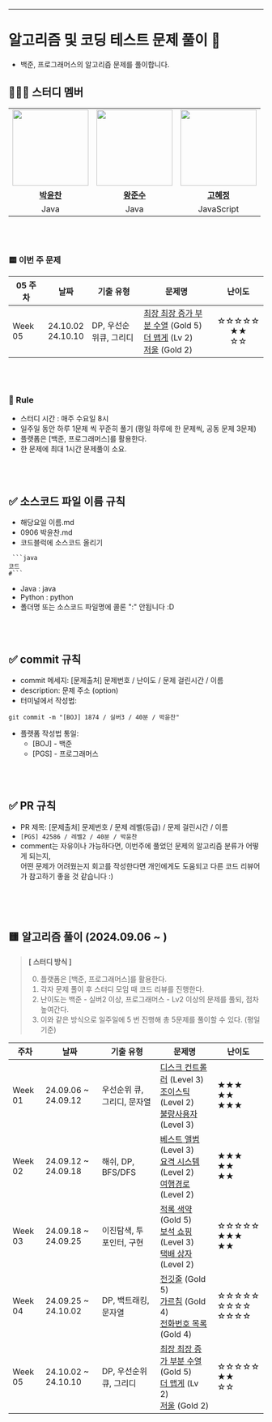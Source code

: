---
# 알고리즘 및 코딩 테스트 문제 풀이 📝
- 백준, 프로그래머스의 알고리즘 문제를 풀이합니다.


## 👩‍👦‍👦 **스터디 멤버**
<table>
 <tr>
    <td align="center"><a href="https://github.com/dbscks97"><img src="https://avatars.githubusercontent.com/dbscks97" width="150px;" alt=""></td>
    <td align="center"><a href="https://github.com/wnstn819"><img src="https://avatars.githubusercontent.com/wnstn819" width="150px;" alt=""></td>
    <td align="center"><a href="https://github.com/cocounni"><img src="https://avatars.githubusercontent.com/cocounni" width="150px;" alt=""></td>
  </tr>
  <tr>
    <td align="center"><a href="https://github.com/dbscks97"><b>박윤찬</b></td>
    <td align="center"><a href="https://github.com/wnstn819"><b>왕준수</b></td>
    <td align="center"><a href="https://github.com/cocounni"><b>고혜정</b></td>
  </tr>
  <tr> 
    <td align="center">Java</td>
    <td align="center">Java</td>
    <td align="center">JavaScript</td>
  </tr> 
</table>

<br />

<br />


### 🟨 이번 주 문제




| 05 주차 | 날짜                           | 기출 유형           | 문제명                                                                                                                     | 난이도                                                         |
| ------- | ------------------------------ | ------------------- | -------------------------------------------------------------------------------------------------------------------------- | :------------------------------------------------------------: |
| Week 05 | 24.10.02<br /> 24.10.10<br /> | DP, 우선순위큐, 그리디 | [최장 최장 증가 부분 수열](https://www.acmicpc.net/problem/25343) (Gold 5)<br/> [더 맵게](https://school.programmers.co.kr/learn/courses/30/lessons/42626) (Lv 2)<br/> [저울](https://www.acmicpc.net/problem/2437) (Gold 2) | ☆☆☆☆☆<br/> ★★<br/> ☆☆ |



<br />
<br />

### :pencil: Rule  
- 스터디 시간 : 매주 수요일 8시  
- 일주일 동안 하루 1문제 씩 꾸준히 풀기 (평일 하루에 한 문제씩, 공동 문제 3문제)
- 플랫폼은 [백준, 프로그래머스]를 활용한다.
- 한 문제에 최대 1시간 문제풀이 소요.

<br />
<br />

## ✅ 소스코드 파일 이름 규칙
- 해당요일 이름.md
- 0906 박윤찬.md
- 코드블럭에 소스코드 올리기
```(해당언어)
 ```java
코드
#```

```
- Java : java
- Python : python
- 폴더명 또는 소스코드 파일명에 콜론 ":" 안됩니다 :D

<br />
<br />

## ✅ commit 규칙
- commit 메세지: [문제출처] 문제번호 / 난이도 / 문제 걸린시간 / 이름
- description: 문제 주소 (option)
- 터미널에서 작성법: 
```
git commit -m "[BOJ] 1874 / 실버3 / 40분 / 박윤찬" 
```
- 플랫폼 작성법 통일: 
  * [BOJ] - 백준 
  * [PGS] - 프로그래머스

<br />
<br />

## ✅ PR 규칙
- PR 제목: [문제출처] 문제번호 / 문제 레벨(등급) / 문제 걸린시간 / 이름
-  ```[PGS] 42586 / 레벨2 / 40분 / 박윤찬 ```
-  comment는 자유이나 가능하다면, 이번주에 풀었던 문제의 알고리즘 분류가 어떻게 되는지, <br> 어떤 문제가 어려웠는지 회고를 작성한다면 개인에게도 도움되고 다른 코드 리뷰어가 참고하기 좋을 것 같습니다 :)


<br />
<br />
​                   

##  🟨 알고리즘 풀이 (2024.09.06 ~ )

> **[ 스터디 방식 ]**
>
> 0. 플랫폼은 [백준, 프로그래머스]를 활용한다.
> 2. 각자 문제 풀이 후 스터디 모임 때 코드 리뷰를 진행한다.
> 3. 난이도는 백준 - 실버2 이상, 프로그래머스 - Lv2 이상의 문제를 풀되, 점차 높여간다.
> 4. 이와 같은 방식으로 일주일에 5 번 진행해 총 5문제를 풀이할 수 있다. (평일 기준)

| 주차   | 날짜                         | 기출 유형                | 문제명                                                                                                                                       | 난이도                      |
|--------|------------------------------|--------------------------|----------------------------------------------------------------------------------------------------------------------------------------------|-----------------------------|
| Week 01 | 24.09.06 ~ 24.09.12         | 우선순위 큐, 그리디, 문자열 | [디스크 컨트롤러](https://school.programmers.co.kr/learn/courses/30/lessons/42627) (Level 3)<br/> [조이스틱](https://school.programmers.co.kr/learn/courses/30/lessons/42860) (Level 2)<br/> [불량사용자](https://school.programmers.co.kr/learn/courses/30/lessons/64064) (Level 3) | ★★★<br/> ★★<br/> ★★★ |
| Week 02 | 24.09.12 ~ 24.09.18         | 해쉬, DP, BFS/DFS        | [베스트 앨범](https://school.programmers.co.kr/learn/courses/30/lessons/42579) (Level 3)<br/> [요격 시스템](https://school.programmers.co.kr/learn/courses/30/lessons/181188) (Level 2)<br/> [여행경로](https://school.programmers.co.kr/learn/courses/30/lessons/43164) (Level 2) | ★★★<br/> ★★<br/> ★★   |
| Week 03 | 24.09.18 ~ 24.09.25         | 이진탐색, 투 포인터, 구현 | [적록 색약](https://www.acmicpc.net/problem/10026) (Gold 5)<br/> [보석 쇼핑](https://school.programmers.co.kr/learn/courses/30/lessons/67258) (Level 3)<br/> [택배 상자](https://school.programmers.co.kr/learn/courses/30/lessons/131704) (Level 2) | ☆☆☆☆☆<br/> ★★★<br/> ★★ |
| Week 04 | 24.09.25 ~ 24.10.02         | DP, 백트래킹, 문자열      | [전깃줄](https://www.acmicpc.net/problem/2565) (Gold 5)<br/> [가르침](https://www.acmicpc.net/problem/1062) (Gold 4)<br/> [전화번호 목록](https://www.acmicpc.net/problem/5052) (Gold 4) | ☆☆☆☆☆<br/> ☆☆☆☆<br/> ☆☆☆☆ |
| Week 05 | 24.10.02 ~ 24.10.10         | DP, 우선순위큐, 그리디 | [최장 최장 증가 부분 수열](https://www.acmicpc.net/problem/25343) (Gold 5)<br/> [더 맵게](https://school.programmers.co.kr/learn/courses/30/lessons/42626) (Lv 2)<br/> [저울](https://www.acmicpc.net/problem/2437) (Gold 2) | ☆☆☆☆☆<br/> ★★<br/> ☆☆ |



